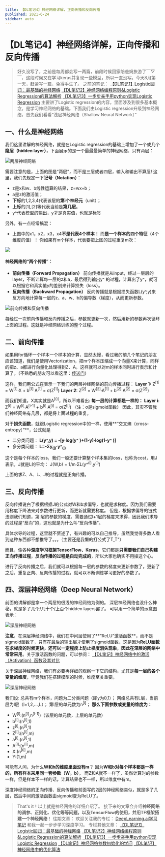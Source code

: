 ```yaml
---
title: 【DL笔记4】神经网络详解，正向传播和反向传播
published: 2021-6-24
sidebar: auto
---
```


# 【DL笔记4】神经网络详解，正向传播和反向传播
>好久没写了，之前是每周都会写一两篇，前段时候回家陪爸妈旅游了￣▽￣，这段时候又在学习keras并复现一些模型，所以一直没写。今天8月第一天，赶紧写一篇，免得手生了。
之前的笔记：
[【DL笔记1】Logistic回归：最基础的神经网络](https://www.jianshu.com/p/4cf34bf158a1)
[【DL笔记2】神经网络编程原则&Logistic Regression的算法解析](https://www.jianshu.com/p/c67548909e99)
[【DL笔记3】一步步亲手用python实现Logistic Regression](https://www.jianshu.com/p/eb5f63eaae2b)
主要讲了Logistic regression的内容，里面涉及到很多基本概念，是学习神经网络的基础。下面我们由Logistic regression升级到神经网络，首先我们看看“浅层神经网络（Shallow Neural Network）”

## 一、什么是神经网络
我们这里讲解的神经网络，就是在Logistic regression的基础上增加了一个或几个**隐层（hidden layer）**，下面展示的是一个最最最简单的神经网络，只有两层：

![两层神经网络](https://cdn.jsdelivr.net/gh/beyondguo/mdnice_pictures/2021-6-25/1624595754938-image.png)


需要注意的是，上面的图是“两层”，而不是三层或者四层，输入和输出不算层!
这里，我们先规定一下**记号（Notation）**：

- z是x和w、b线性运算的结果，z=wx+b；
- a是z的激活值；
- **下标**的1,2,3,4代表该层的**第i个神经元**（unit）；
- **上标**的[1],[2]等代表当前是**第几层**。
- y^代表模型的输出，y才是真实值，也就是标签

另外，有一点经常搞混：
- 上图中的x1，x2，x3，x4**不是代表4个样本！**
而**是一个样本的四个特征**（4个维度的值）！
你如果有m个样本，代表要把上图的过程重复m次：

![](https://cdn.jsdelivr.net/gh/beyondguo/mdnice_pictures/2021-6-25/1624595775167-image.png)


#### 神经网络的“两个传播”：
- **前向传播（Forward Propagation）**
前向传播就是从input，经过一层层的layer，不断计算每一层的z和a，最后得到输出y^ 的过程，计算出了y^，就可以根据它和真实值y的差别来计算损失（loss）。
- **反向传播（Backward Propagation）**
反向传播就是根据损失函数L(y^,y)来反方向地计算每一层的z、a、w、b的偏导数（梯度），从而更新参数。


![前向传播和反向传播](https://cdn.jsdelivr.net/gh/beyondguo/mdnice_pictures/2021-6-25/1624595784525-image.png)

每经过一次前向传播和反向传播之后，参数就更新一次，然后用新的参数再次循环上面的过程。这就是神经网络训练的整个过程。

## 二、前向传播
如果用for循环一个样本一个样本的计算，显然太慢，看过我的前几个笔记的朋友应该知道，我们是使用Vectorization，把m个样本压缩成一个向量X来计算，同样的把z、a都进行向量化处理得到Z、A，这样就可以对m的样本同时进行表示和计算了。（不熟悉的朋友可以看这里：[传送门](https://www.jianshu.com/p/c67548909e99)）

这样，我们用公式在表示一下我们的两层神经网络的前向传播过程：
**Layer 1:**
Z<sup>[1]</sup> = W<sup>[1]</sup>·X + b<sup>[1]</sup>
A<sup>[1]</sup> = σ(Z<sup>[1]</sup>)
**Layer 2:**
Z<sup>[2]</sup> = W<sup>[2]</sup>·A<sup>[1]</sup> + b<sup>[2]</sup>
A<sup>[2]</sup> = σ(Z<sup>[2]</sup>)

而我们知道，X其实就是A<sup>[0]</sup>，所以不难看出:
**每一层的计算都是一样的：**
**Layer i:**
Z<sup>[i]</sup> = W<sup>[i]</sup>·A<sup>[i-1]</sup> + b<sup>[i]</sup>
A<sup>[i]</sup> = σ(Z<sup>[i]</sup>)
（注：σ是sigmoid函数）
因此，其实不管我们神经网络有几层，都是将上面过程的重复。

对于**损失函数**，就跟Logistic regression中的一样，使用**“交叉熵（cross-entropy）”**，公式就是
- 二分类问题：
**L(y^,y) = -[y·log(y^ )+(1-y)·log(1-y^ )]**
- 多分类问题：
**L=-Σy<sub>(j)</sub>·y^<sub>(j)</sub>**

这个是每个样本的loss，我们一般还要计算整个样本集的loss，也称为cost，用J表示，J就是L的平均：
J(W,b) = 1/m·ΣL(y^<sup>(i)</sup>,y<sup>(i)</sup>)

上面的求Z、A、L、J的过程就是正向传播。

## 三、反向传播
反向传播说白了根据根据J的公式对W和b求偏导，也就是求梯度。因为我们需要用梯度下降法来对参数进行更新，而更新就需要梯度。
但是，根据求偏导的链式法则我们知道，第l层的参数的梯度，需要通过l+1层的梯度来求得，因此我们求导的过程是“反向”的，这也就是为什么叫“反向传播”。

具体求导的过程，这里就不赘述了，有兴趣的可以自己推导，虽然我觉得多数人看到这种东西都不想推导了。。。（主要还是我懒的打公式了T_T\"）

而且，像各种**深度学习框架TensorFlow、Keras**，它们都是**只需要我们自己构建正向传播过程**，**反向传播的过程是自动完成的**，所以大家也确实不用操这个心。

进行了反向传播之后，我们就可以根据每一层的参数的梯度来更新参数了，更新了之后，重复正向、反向传播的过程，就可以不断训练学习更好的参数了。

## 四、深层神经网络（Deep Neural Network）
前面的讲解都是拿一个两层的很浅的神经网络为例的。
深层神经网络也没什么神秘，就是多了几个/几十个/上百个hidden layers罢了。
可以用一个简单的示意图表示：


![深层神经网络](https://cdn.jsdelivr.net/gh/beyondguo/mdnice_pictures/2021-6-25/1624595815901-image.png)

**注意**，在深层神经网络中，我们在中间层使用了**“ReLU”激活函数**，而不是sigmoid函数了，只有在最后的输出层才使用了sigmoid函数，这是因为**ReLU函数在求梯度的时候更快，还可以一定程度上防止梯度消失现象**，**因此在深层的网络中常常采用**。关于激活函数的问题，可以参阅：
[【DL笔记】神经网络中的激活（Activation）函数及其对比](https://www.jianshu.com/p/24621c68dd9d)


关于深层神经网络，我们有必要再详细的观察一下它的结构，尤其是**每一层的各个变量的维度**，毕竟我们在搭建模型的时候，维度至关重要。


![深层神经网络](https://cdn.jsdelivr.net/gh/beyondguo/mdnice_pictures/2021-6-25/1624595836200-image.png)

我们设:
总共有m个样本，问题为二分类问题（即y为0,1）；
网络总共有L层，当前层为l层（l=1,2,...,L）；
第l层的单元数为n<sup>[l]</sup>；
**那么下面参数或变量的维度为：**
- W<sup>[l]</sup>:(n<sup>[l]</sup>,n<sup>[l-1]</sup>)（该层的单元数，上层的单元数）
- b<sup>[l]</sup>:(n<sup>[l]</sup>,1)
- z<sup>[l]</sup>:(n<sup>[l]</sup>,1)
- Z<sup>[l]</sup>:(n<sup>[l]</sup>,m)
- a<sup>[l]</sup>:(n<sup>[l]</sup>,1)
- A<sup>[l]</sup>:(n<sup>[l]</sup>,m)
- X:(n<sup>[0]</sup>,m)
- Y:(1,m)

可能有人问，为什么**W和b的维度里面没有m**？
因为**W和b对每个样本都是一样的，所有样本采用同一套参数（W，b）**，
而Z和A就不一样了，虽然计算时的参数一样，但是样本不一样的话，计算结果也不一样，所以维度中有m。

深度神经网络的正向传播、反向传播和前面写的2层的神经网络类似，就是多了几层，然后中间的激活函数由sigmoid变为ReLU了。

>That's it！以上就是神经网络的详细介绍了。
接下来的文章会介绍**神经网络的调参、正则化、优化等等问题，以及TensorFlow的使用，并用TF框架搭建一个神经网络**！
往期文章：
欢迎关注我的专栏：
[DeepLearning.ai学习笔记](https://www.jianshu.com/c/bbba86e5afa2)
和我一起一步步学习深度学习。
专栏其他文章：
[【DL笔记1】Logistic回归：最基础的神经网络](https://www.jianshu.com/p/4cf34bf158a1)
[【DL笔记2】神经网络编程原则&Logistic Regression的算法解析](https://www.jianshu.com/p/c67548909e99)
[【DL笔记3】一步步亲手用python实现Logistic Regression](https://www.jianshu.com/p/eb5f63eaae2b)
[【DL笔记】神经网络参数初始化的学问](https://www.jianshu.com/p/e817b2bcab63)
[【DL笔记】神经网络中的优化算法](https://www.jianshu.com/p/ea708a06f87c)

